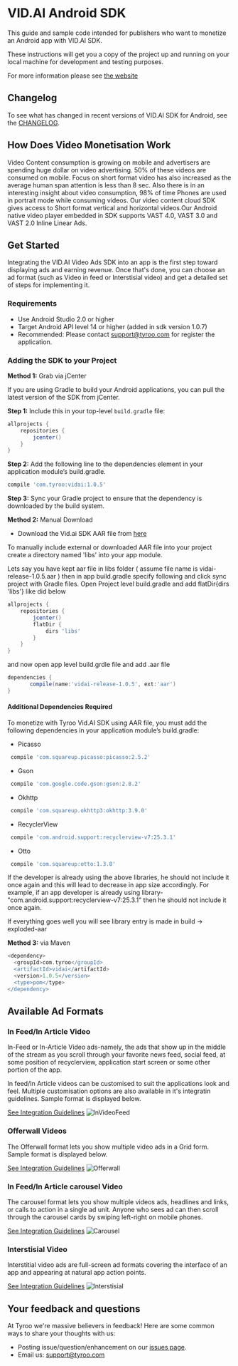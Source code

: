 VID.AI Android SDK
=======================
This guide and sample code intended for publishers who want to monetize an Android app with VID.AI SDK.

These instructions will get you a copy of the project up and running on your local machine for development and testing purposes.

For more information please see [the website](http://www.tyroo.com/)

## Changelog
To see what has changed in recent versions of VID.AI SDK for Android, see the [CHANGELOG](CHANGELOG.md).

## How Does Video Monetisation Work
Video Content consumption is growing on mobile and advertisers are spending huge dollar on video advertising. 50% of these videos are consumed on mobile. Focus on short format video has also increased as the average human span attention is less than 8 sec. Also there is in an interesting insight about video consumption, 98% of time Phones are used in portrait mode while consuming videos. Our video content cloud SDK gives access to Short format vertical and horizontal videos.Our Android native video player embedded in SDK supports VAST 4.0, VAST 3.0 and VAST 2.0 Inline Linear Ads.

## Get Started
Integrating the VID.AI Video Ads SDK into an app is the first step toward displaying ads and earning revenue. Once that's done, you can choose an ad format (such as Video in feed or Interstisial video) and get a detailed set of steps for implementing it.

### Requirements 
- Use Android Studio 2.0 or higher
- Target Android API level 14 or higher (added in sdk version 1.0.7)
- Recommended: Please contact support@tyroo.com for register the application.

### Adding the SDK to your Project

**Method 1:** Grab via jCenter

If you are using Gradle to build your Android applications, you can pull the latest version of the SDK from jCenter.


**Step 1:** Include this in your top-level ```build.gradle``` file:

```groovy
allprojects {
    repositories {
        jcenter()
    }
}
```
**Step 2:** Add the following line to the dependencies element in your application module’s build.gradle.

```groovy
compile 'com.tyroo:vidai:1.0.5'
```
**Step 3:** Sync your Gradle project to ensure that the dependency is downloaded by the build system.


**Method 2:** Manual Download

* Download the Vid.ai SDK AAR file from [here](http://rep.tyroo.com/SDK/vidai-release-1.0.5.aar)


To manually include external or downloaded AAR file into your project create a directory named 'libs' into your app module.

Lets say you have kept aar file in libs folder ( assume file name is vidai-release-1.0.5.aar ) then in app build.gradle specify following and click sync project with Gradle files. Open Project level build.gradle and add flatDir{dirs 'libs'} like did below


```groovy
allprojects {
    repositories {
        jcenter()
        flatDir {
            dirs 'libs'
        }
    }
}
```
and now open app level build.grdle file and add .aar file

```groovy
dependencies {
       compile(name:'vidai-release-1.0.5', ext:'aar')
}
```

#### Additional Dependencies Required

To monetize with Tyroo Vid.AI SDK using AAR file, you must add the following dependencies in your application module’s build.gradle:

* Picasso
```groovy
 compile 'com.squareup.picasso:picasso:2.5.2'
```
* Gson
```groovy
 compile 'com.google.code.gson:gson:2.8.2'
```
* Okhttp
```groovy
 compile 'com.squareup.okhttp3:okhttp:3.9.0'
```
* RecyclerView
```groovy
 compile 'com.android.support:recyclerview-v7:25.3.1'
```
* Otto
```groovy
 compile 'com.squareup:otto:1.3.8'
```

If the developer is already using the above libraries, he should not include it once again and this will lead to decrease in app size accordingly. For example, if an app developer is already using library- "com.android.support:recyclerview-v7:25.3.1" then he should not include it once again.


If everything goes well you will see library entry is made in build -> exploded-aar


**Method 3:** via Maven

```groovy
<dependency>
  <groupId>com.tyroo</groupId>
  <artifactId>vidai</artifactId>
  <version>1.0.5</version>
  <type>pom</type>
</dependency>
```

## Available Ad Formats 
### In Feed/In Article Video
In-Feed or In-Article Video ads-namely, the ads that show up in the middle of the stream as you scroll through your favorite news feed, social feed, at some position of recyclerview, application start screen or some other portion of the app.

In feed/In Article videos can be customised to suit the applications look and feel. Multiple customisation options are also available in it's integratin guidelines. Sample format is displayed below.

[See Integration Guidelines](https://github.com/tyrootechnology/vid.ai-app/wiki/InVideoFeed)
![InVideoFeed](https://github.com/tyrootechnology/vid.ai-app/blob/master/screenshots/InVideofeed.png)
### Offerwall Videos
The Offerwall format lets you show multiple video ads in a Grid form. Sample format is displayed below.

[See Integration Guidelines](https://github.com/tyrootechnology/vid.ai-app/wiki/InVideoFeed)
![Offerwall](https://github.com/tyrootechnology/vid.ai-app/blob/master/screenshots/discoverwall.png)
### In Feed/In Article carousel Video
The carousel format lets you show multiple videos ads, headlines and links, or calls to action in a single ad unit. Anyone who sees ad can then scroll through the carousel cards by swiping left-right on mobile phones.

[See Integration Guidelines](https://github.com/tyrootechnology/vid.ai-app/wiki/InVideoFeed)
![Carousel](https://github.com/tyrootechnology/vid.ai-app/blob/master/screenshots/carousel.png)
### Interstisial Video
Interstitial video ads are full-screen ad formats covering the interface of an app and appearing at natural app action points.

[See Integration Guidelines](https://github.com/tyrootechnology/vid.ai-app/wiki/InVideoFeed)
![Interstisial](https://github.com/tyrootechnology/vid.ai-app/blob/master/screenshots/interstitial.png)

## Your feedback and questions
At Tyroo we're massive believers in feedback! Here are some common ways to share your thoughts with us:
  - Posting issue/question/enhancement on our [issues page](https://github.com/tyrootechnology/vid.ai-app/issues).
  - Email us: support@tyroo.com
  
